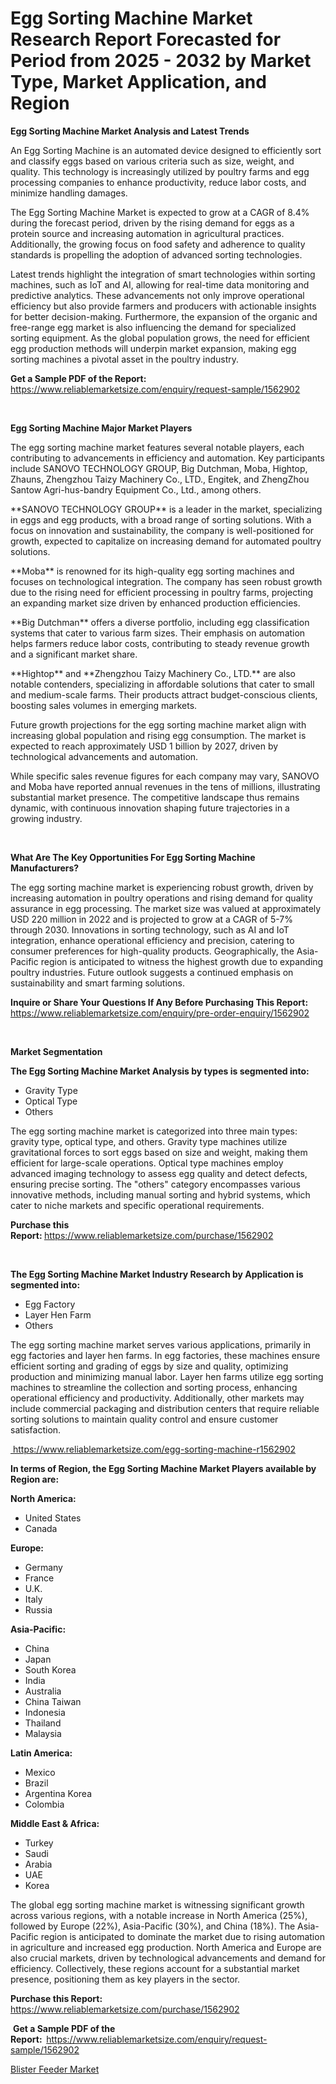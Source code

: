 <p><h1>Egg Sorting Machine Market Research Report Forecasted for Period from 2025 -  2032 by Market Type, Market Application, and Region</h1></p><p><strong>Egg Sorting Machine Market Analysis and Latest Trends</strong></p>
<p><p>An Egg Sorting Machine is an automated device designed to efficiently sort and classify eggs based on various criteria such as size, weight, and quality. This technology is increasingly utilized by poultry farms and egg processing companies to enhance productivity, reduce labor costs, and minimize handling damages. </p><p>The Egg Sorting Machine Market is expected to grow at a CAGR of 8.4% during the forecast period, driven by the rising demand for eggs as a protein source and increasing automation in agricultural practices. Additionally, the growing focus on food safety and adherence to quality standards is propelling the adoption of advanced sorting technologies. </p><p>Latest trends highlight the integration of smart technologies within sorting machines, such as IoT and AI, allowing for real-time data monitoring and predictive analytics. These advancements not only improve operational efficiency but also provide farmers and producers with actionable insights for better decision-making. Furthermore, the expansion of the organic and free-range egg market is also influencing the demand for specialized sorting equipment. As the global population grows, the need for efficient egg production methods will underpin market expansion, making egg sorting machines a pivotal asset in the poultry industry.</p></p>
<p><strong>Get a Sample PDF of the Report:&nbsp;</strong> <a href="https://www.reliablemarketsize.com/enquiry/request-sample/1562902?utm_campaign=2269&utm_medium=2&utm_source=Github&utm_content=ia&utm_term=16022025&utm_id=egg-sorting-machine">https://www.reliablemarketsize.com/enquiry/request-sample/1562902</a></p>
<p>&nbsp;</p>
<p><strong>Egg Sorting Machine Major Market Players</strong></p>
<p><p>The egg sorting machine market features several notable players, each contributing to advancements in efficiency and automation. Key participants include SANOVO TECHNOLOGY GROUP, Big Dutchman, Moba, Hightop, Zhauns, Zhengzhou Taizy Machinery Co., LTD., Engitek, and ZhengZhou Santow Agri-hus-bandry Equipment Co., Ltd., among others.</p><p>**SANOVO TECHNOLOGY GROUP** is a leader in the market, specializing in eggs and egg products, with a broad range of sorting solutions. With a focus on innovation and sustainability, the company is well-positioned for growth, expected to capitalize on increasing demand for automated poultry solutions. </p><p>**Moba** is renowned for its high-quality egg sorting machines and focuses on technological integration. The company has seen robust growth due to the rising need for efficient processing in poultry farms, projecting an expanding market size driven by enhanced production efficiencies.</p><p>**Big Dutchman** offers a diverse portfolio, including egg classification systems that cater to various farm sizes. Their emphasis on automation helps farmers reduce labor costs, contributing to steady revenue growth and a significant market share.</p><p>**Hightop** and **Zhengzhou Taizy Machinery Co., LTD.** are also notable contenders, specializing in affordable solutions that cater to small and medium-scale farms. Their products attract budget-conscious clients, boosting sales volumes in emerging markets.</p><p>Future growth projections for the egg sorting machine market align with increasing global population and rising egg consumption. The market is expected to reach approximately USD 1 billion by 2027, driven by technological advancements and automation.</p><p>While specific sales revenue figures for each company may vary, SANOVO and Moba have reported annual revenues in the tens of millions, illustrating substantial market presence. The competitive landscape thus remains dynamic, with continuous innovation shaping future trajectories in a growing industry.</p></p>
<p>&nbsp;</p>
<p><strong>What Are The Key Opportunities For Egg Sorting Machine Manufacturers?</strong></p>
<p><p>The egg sorting machine market is experiencing robust growth, driven by increasing automation in poultry operations and rising demand for quality assurance in egg processing. The market size was valued at approximately USD 220 million in 2022 and is projected to grow at a CAGR of 5-7% through 2030. Innovations in sorting technology, such as AI and IoT integration, enhance operational efficiency and precision, catering to consumer preferences for high-quality products. Geographically, the Asia-Pacific region is anticipated to witness the highest growth due to expanding poultry industries. Future outlook suggests a continued emphasis on sustainability and smart farming solutions.</p></p>
<p><strong>Inquire or Share Your Questions If Any Before Purchasing This Report:</strong> <a href="https://www.reliablemarketsize.com/enquiry/pre-order-enquiry/1562902?utm_campaign=2269&utm_medium=2&utm_source=Github&utm_content=ia&utm_term=16022025&utm_id=egg-sorting-machine">https://www.reliablemarketsize.com/enquiry/pre-order-enquiry/1562902</a></p>
<p>&nbsp;</p>
<p><strong>Market Segmentation</strong></p>
<p><strong>The Egg Sorting Machine Market Analysis by types is segmented into:</strong></p>
<p><ul><li>Gravity Type</li><li>Optical Type</li><li>Others</li></ul></p>
<p><p>The egg sorting machine market is categorized into three main types: gravity type, optical type, and others. Gravity type machines utilize gravitational forces to sort eggs based on size and weight, making them efficient for large-scale operations. Optical type machines employ advanced imaging technology to assess egg quality and detect defects, ensuring precise sorting. The "others" category encompasses various innovative methods, including manual sorting and hybrid systems, which cater to niche markets and specific operational requirements.</p></p>
<p><strong>Purchase this Report:&nbsp;</strong><a href="https://www.reliablemarketsize.com/purchase/1562902?utm_campaign=2269&utm_medium=2&utm_source=Github&utm_content=ia&utm_term=16022025&utm_id=egg-sorting-machine">https://www.reliablemarketsize.com/purchase/1562902</a></p>
<p>&nbsp;</p>
<p><strong>The Egg Sorting Machine Market Industry Research by Application is segmented into:</strong></p>
<p><ul><li>Egg Factory</li><li>Layer Hen Farm</li><li>Others</li></ul></p>
<p><p>The egg sorting machine market serves various applications, primarily in egg factories and layer hen farms. In egg factories, these machines ensure efficient sorting and grading of eggs by size and quality, optimizing production and minimizing manual labor. Layer hen farms utilize egg sorting machines to streamline the collection and sorting process, enhancing operational efficiency and productivity. Additionally, other markets may include commercial packaging and distribution centers that require reliable sorting solutions to maintain quality control and ensure customer satisfaction.</p></p>
<p><a href="https://www.reliablemarketsize.com/egg-sorting-machine-r1562902?utm_campaign=2269&utm_medium=2&utm_source=Github&utm_content=ia&utm_term=16022025&utm_id=egg-sorting-machine">&nbsp;https://www.reliablemarketsize.com/egg-sorting-machine-r1562902</a></p>
<p><strong>In terms of Region, the Egg Sorting Machine Market Players available by Region are:</strong></p>
<p>
    <p> <strong> North America: </strong>
        <ul>
            <li>United States</li>
            <li>Canada</li>
        </ul>
        </p> 
    <p> <strong> Europe: </strong>
        <ul>
            <li>Germany</li>
            <li>France</li>
            <li>U.K.</li>
            <li>Italy</li>
            <li>Russia</li>
        </ul>
        </p> 
    <p> <strong> Asia-Pacific: </strong>
        <ul>
            <li>China</li>
            <li>Japan</li>
            <li>South Korea</li>
            <li>India</li>
            <li>Australia</li>
            <li>China Taiwan</li>
            <li>Indonesia</li>
            <li>Thailand</li>
            <li>Malaysia</li>
        </ul>
        </p> 
    <p> <strong> Latin America: </strong>
        <ul>
            <li>Mexico</li>
            <li>Brazil</li>
            <li>Argentina Korea</li>
            <li>Colombia</li>
        </ul>
        </p> 
    <p> <strong> Middle East & Africa: </strong>
        <ul>
            <li>Turkey</li>
            <li>Saudi</li>
            <li>Arabia</li>
            <li>UAE</li>
            <li>Korea</li>
        </ul>
    </p>
    </p>
<p><p>The global egg sorting machine market is witnessing significant growth across various regions, with a notable increase in North America (25%), followed by Europe (22%), Asia-Pacific (30%), and China (18%). The Asia-Pacific region is anticipated to dominate the market due to rising automation in agriculture and increased egg production. North America and Europe are also crucial markets, driven by technological advancements and demand for efficiency. Collectively, these regions account for a substantial market presence, positioning them as key players in the sector.</p></p>
<p><strong>Purchase this Report: </strong><a href="https://www.reliablemarketsize.com/purchase/1562902?utm_campaign=2269&utm_medium=2&utm_source=Github&utm_content=ia&utm_term=16022025&utm_id=egg-sorting-machine">https://www.reliablemarketsize.com/purchase/1562902</a></p>
<p>&nbsp;<strong>Get a Sample PDF of the Report:&nbsp;&nbsp;</strong><a href="https://www.reliablemarketsize.com/enquiry/request-sample/1562902?utm_campaign=2269&utm_medium=2&utm_source=Github&utm_content=ia&utm_term=16022025&utm_id=egg-sorting-machine">https://www.reliablemarketsize.com/enquiry/request-sample/1562902</a></p>
<p><strong></strong></p>
<p><p><a href="https://github.com/skerretflossie9297/Market-Research-Report-List-1/blob/main/blister-feeder-market.md?utm_campaign=2269&utm_medium=2&utm_source=Github&utm_content=ia&utm_term=16022025&utm_id=egg-sorting-machine">Blister Feeder Market</a></p></p>